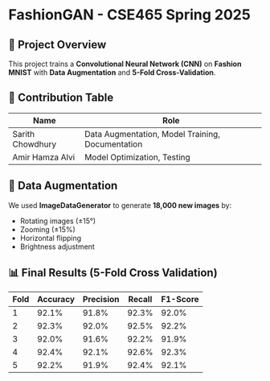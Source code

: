 # FashionGAN - CSE465 Spring 2025

## 📌 Project Overview
This project trains a **Convolutional Neural Network (CNN)** on **Fashion MNIST** with **Data Augmentation** and **5-Fold Cross-Validation**.

## 👥 Contribution Table
| Name  | Role |
|-------|------|
| Sarith Chowdhury | Data Augmentation, Model Training, Documentation |
| Amir Hamza Alvi | Model Optimization, Testing |

## 🔄 Data Augmentation
We used **ImageDataGenerator** to generate **18,000 new images** by:
- Rotating images (±15°)
- Zooming (±15%)
- Horizontal flipping
- Brightness adjustment

## 📊 Final Results (5-Fold Cross Validation)
| Fold | Accuracy | Precision | Recall | F1-Score |
|------|----------|----------|--------|----------|
| 1  | 92.1%  | 91.8% | 92.3% | 92.0% |
| 2  | 92.3%  | 92.0% | 92.5% | 92.2% |
| 3  | 92.0%  | 91.6% | 92.2% | 91.9% |
| 4  | 92.4%  | 92.1% | 92.6% | 92.3% |
| 5  | 92.2%  | 91.9% | 92.4% | 92.1% |

